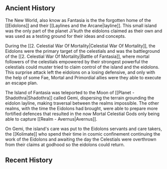## Ancient History
The New World, also know as Fantasia is the the forgotten home of the [[Eidolons]] and their [[Laylines and the Arcane|layline]]. This small island was the only part of the planet Ji'kuth the eidolons claimed as their own and was used as a testing ground for their ideas and concepts.

During the [[2. Celestial War Of Mortality|Celestial War Of Mortality]], the Eidolons were the primary target of the celestials and was the battleground of the [[2. Celestial War Of Mortality|Battle of Fantasia]], where mortal followers of the celestials empowered by their strongest powerful the celestials could muster tried to claim control of the island and the eidolons. This surprise attack left the eidolons on a losing defensive, and only with the help of some Fae, Mortal and Primordial allies were they able to execute an escape plan. 

The Island of Fantasia was teleported to the Moon of [[Planet - Shadothra|Shadothra]] called Gemi, dispersing the terrain grounding the eidolon layline, making traversal between the realms impossible. The other realms, with the time the Eidolons had brought, were able to prepare more fortified defences that resulted in the now Mortal Celestial Gods only being able to capture [[Realm - Avernus|Avernus]].

On Gemi, the island's care was put to the Eidolons servants and care takers, the [[Kolimate]] who spend their time in cosmic confinement continuing the work of the Eidolons and awaiting the day the Celestials were overthrown from their claims at godhood so the eidolons could return. 


## Recent History

